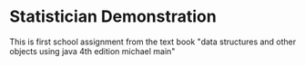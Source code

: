 # Statistician Demonstration
This is first school assignment from the text book "data structures and other objects using java 4th edition michael main"
